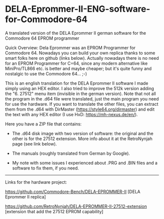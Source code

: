 # DELA-Eprommer-II-ENG-software-for-Commodore-64
A translated version of the DELA Eprommer II german software for the Commodore 64 EPROM programmer

Quick Overview: Dela Eprommer was an EPROM Programmer for Commodore 64. Nowadays you can build your own replica thanks to some smart folks here on github (links below). Actually nowadays there is no need for an EPROM Programmer for C=64, since any modern alternative like MiniPro/TL866 etc. is better and maybe cheaper; but it's quite funny and nostalgic to use the Commodore 64... ;-)

This is an english translation for the DELA Eprommer II software I made simply using an HEX editor. I also tried to improve the 512k version adding the "6. 27512" menu item (invisible in the german version). Note that not all the program in the .d64 file were translated, just the main program you need for use the hardware.
If you want to translate the other files, you can extract them from the .d64 with DirMaster (https://style64.org/dirmaster) and edit the text with any HEX editor (I use HxD: https://mh-nexus.de/en/).

Here you have a ZIP file that contains:

- The .d64 disk image with two version of software: the original and the other is for the 27512 extension. More info about it at the RetroNynjah page (see link below).

- The manuals (roughly translated from German by Google).

- My note with some issues I experienced about  .PRG and  .BIN files and a software to fix them, if you need.

--------------------------------

Links for the hardware project:

https://github.com/Commodore-Bench/DELA-EPROMMER-II   [DELA Eprommer II replica]

https://github.com/RetroNynjah/DELA-EPROMMER-II-27512-extension  [extension that add the 27512 EPROM capability]
